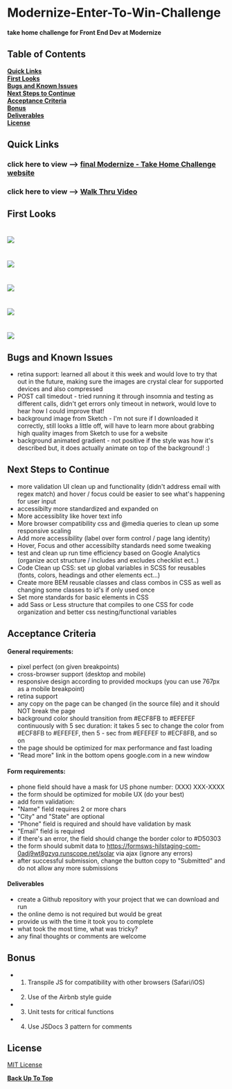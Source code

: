 # Modernize-Enter-To-Win-Challenge
#### take home challenge for Front End Dev at Modernize 


## Table of Contents

**[Quick Links](#Quick-Links)**<br>
**[First Looks](#First-Looks)**<br>
**[Bugs and Known Issues](#Bugs-and-Known-Issues)**<br>
**[Next Steps to Continue](#Next-Steps-to-Continue)**<br>
**[Acceptance Criteria](#Acceptance-Criteria)**<br>
**[Bonus](#Bonus)**<br>
**[Deliverables](#Deliverables)**<br>
**[License](#License)**<br>


## Quick Links

### click here to view --> [final Modernize - Take Home Challenge website](https://jessamyn27.github.io/Modernize-Enter-To-Win-Challenge/)

### click here to view --> [Walk Thru Video](https://drive.google.com/file/d/1-RfFzPpIHkNmVnkdTuEEu12hDgwqQs4K/view?usp=sharing)


## First Looks

# ![](assets/images/screenshots/screenshot-1.png)
# ![](assets/images/screenshots/screenshot-2.png)
# ![](assets/images/screenshots/screenshot-3.png)
# ![](assets/images/screenshots/screenshot-4.png)
# ![](assets/images/screenshots/screenshot-5.png)


## Bugs and Known Issues

- retina support: learned all about it this week and would love to try that out in the future, making sure the images are crystal clear for supported devices and also compressed
- POST call timedout - tried running it through insomnia and testing as different calls, didn't get errors only timeout in network, would love to hear how I could improve that!
- background image from Sketch - I'm not sure if I downloaded it correctly, still looks a little off, will have to learn more about grabbing high quality images from Sketch to use for a website
- background animated gradient - not positive if the style was how it's described but, it does actually animate on top of the background! :)


## Next Steps to Continue

- more validation UI clean up and functionality (didn't address email with regex match) and hover / focus could be easier to see what's happening for user input
- accessibilty more standardized and expanded on
- More accessiblity like hover text info
- More browser compatibility css and @media queries to clean up some responsive scaling
- Add more accessibility (label over form control / page lang identity)
- Hover, Focus and other accessibilty standards need some tweaking
- test and clean up run time efficiency based on Google Analytics (organize acct structure / includes and excludes checklist ect..)
- Code Clean up CSS: set up global variables in SCSS for reusables (fonts, colors, headings and other elements ect...)
- Create more BEM reusable classes and class combos in CSS as well as changing some classes to id's if only used once
- Set more standards for basic elements in CSS
- add Sass or Less structure that compiles to one CSS for code organization and better css nesting/functional variables 


## Acceptance Criteria

#### General requirements:
- pixel perfect (on given breakpoints)
- cross-browser support (desktop and mobile)
- responsive design according to provided mockups (you can use 767px as a mobile breakpoint)
- retina support
- any copy on the page can be changed (in the source file) and it should NOT break the page
- background color should transition from #ECF8FB to #EFEFEF continuously with 5 sec duration: it takes 5 sec to change the color from #ECF8FB to #EFEFEF, then 5 - sec from #EFEFEF to #ECF8FB, and so on
- the page should be optimized for max performance and fast loading
- "Read more" link in the bottom opens google.com in a new window

#### Form requirements:
- phone field should have a mask for US phone number: (XXX) XXX-XXXX
- the form should be optimized for mobile UX (do your best)
- add form validation:
- "Name" field requires 2 or more chars
- "City" and "State" are optional
- "Phone" field is required and should have validation by mask
- "Email" field is required
- if there's an error, the field should change the border color to #D50303
- the form should submit data to https://formsws-hilstaging-com-0adj9wt8gzyq.runscope.net/solar via ajax (ignore any errors)
- after successful submission, change the button copy to "Submitted" and do not allow any more submissions

#### Deliverables
- create a Github repository with your project that we can download and run
- the online demo is not required but would be great
- provide us with the time it took you to complete
- what took the most time, what was tricky?
- any final thoughts or comments are welcome


## Bonus

- 1. Transpile JS for compatibility with other browsers (Safari/iOS)
- 2. Use of the Airbnb style guide
- 3. Unit tests for critical functions
- 4. Use JSDocs 3 pattern for comments


## License

[MIT License](https://opensource.org/licenses/MIT)


**[Back Up To Top](#Modernize-Enter-To-Win-Challenge)**
